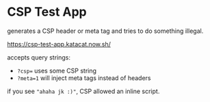 # CSP Test App

generates a CSP header or meta tag and tries to do something illegal.

https://csp-test-app.katacat.now.sh/

accepts query strings:
- `?csp=` uses some CSP string
- `?meta=1` will inject meta tags instead of headers

if you see `"ahaha jk :)"`, CSP allowed an inline script.